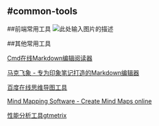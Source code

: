 #common-tools
------

##前端常用工具
![此处输入图片的描述][1]

##其他常用工具

[Cmd在线Markdown编辑阅读器](https://www.zybuluo.com/mdeditor/ "Cmd在线Markdown编辑阅读器")

[马克飞象 - 专为印象笔记打造的Markdown编辑器](http://maxiang.info/ "马克飞象 - 专为印象笔记打造的Markdown编辑器")

[百度在线思维导图工具](http://naotu.baidu.com/ "百度在线思维导图工具")

[Mind Mapping Software - Create Mind Maps online](http://www.mindmeister.com/ "Mind Mapping Software - Create Mind Maps online")

[性能分析工具gtmetrix](http://gtmetrix.com/ "性能分析工具gtmetrix")


  [1]: http://www.jx9d.com/docs/%E5%89%8D%E7%AB%AF%E5%B8%B8%E7%94%A8%E5%B7%A5%E5%85%B7.png
